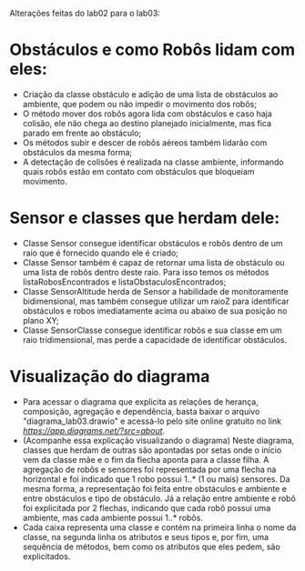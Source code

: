 Alterações feitas do lab02 para o lab03:
# Obstáculos e como Robôs lidam com eles:
- Criação da classe obstáculo e adição de uma lista de obstáculos ao ambiente, que podem ou não impedir o movimento dos robôs;
- O método mover dos robôs agora lida com obstáculos e caso haja colisão, ele não chega ao destino planejado inicialmente, mas fica parado em frente ao obstáculo;
- Os métodos subir e descer de robôs aéreos também lidarão com obstáculos da mesma forma;
- A detectação de colisões é realizada na classe ambiente, informando quais robôs estão em contato com obstáculos que bloqueiam movimento.

# Sensor e classes que herdam dele:
- Classe Sensor consegue identificar obstáculos e robôs dentro de um raio que é fornecido quando ele é criado;
- Classe Sensor também é capaz de retornar uma lista de obstáculo ou uma lista de robôs dentro deste raio. Para isso temos os métodos listaRobosEncontrados e listaObstaculosEncontrados;
- Classe SensorAltitude herda de Sensor a habilidade de monitoramente bidimensional, mas também consegue utilizar um raioZ para identificar obstáculos e robos imediatamente acima ou abaixo de sua posição no plano XY;
- Classe SensorClasse consegue identificar robôs e sua classe em um raio tridimensional, mas perde a capacidade de identificar obstáculos. 

# Visualização do diagrama
- Para acessar o diagrama que explicita as relações de herança, composição, agregação e dependência, basta baixar o arquivo "diagrama_lab03.drawio" e acessá-lo pelo site online gratuito no link _https://app.diagrams.net/?src=about_.
- (Acompanhe essa explicação visualizando o diagrama) Neste diagrama, classes que herdam de outras são apontadas por setas onde o início vem da classe mãe e o fim da flecha aponta para a classe filha. A agregação de robôs e sensores foi representada por uma flecha na horizontal e foi indicado que 1 robo possui 1..* (1 ou mais) sensores. Da mesma forma, a representação foi feita entre obstáculos e ambiente e entre obstáculos e tipo de obstáculo. Já a relação entre ambiente e robô foi explicitada por 2 flechas, indicando que cada robô possui uma ambiente, mas cada ambiente possui 1..* robôs.
- Cada caixa representa uma classe e contém na primeira linha o nome da classe, na segunda linha os atributos e seus tipos e, por fim, uma sequência de métodos, bem como os atributos que eles pedem, são explicitados.
